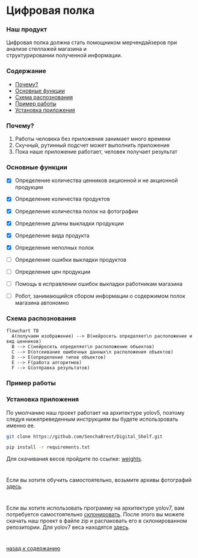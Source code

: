 # Цифровая полка

### Наш продукт 
Цифровая полка должна стать помощником мерчендайзеров при анализе стеллажей магазина и\
структурировании полученной информации.

### Содержание <a name="desc"></a> 
* [Почему?](#why)
* [Основные функции](#func)
* [Схема распознования](#diagram)
* [Пример работы](#example)
* [Установка приложения](#download)

### Почему? <a name="why"></a> 
1. Работы человека без приложения занимает много времени
2. Скучный, рутинный подсчет может выполнить приложение
3. Пока наше приложение работает, человек получает результат



### Основные функции <a name="func"></a> 
- [X]	Определение количества ценников акционной и не акционной продукции
- [X]	Определение количества продуктов
- [X]	Определение количества полок на фотографии
- [X]	Определение длины выкладки продукции
- [X]	Определение вида продукта
- [X]	Определение неполных полок 
- [ ]	Определение ошибки выкладки продуктов
- [ ]	Определение цен продукции
- [ ] Помощь в исправлении ошибок выкладки работникам магазина
- [ ]	Робот, занимающийся сбором информации о содержимом полок магазина автономно



### Схема распознования <a name="diagram"></a>

```mermaid
flowchart TB
  A(получаем изображение) --> B(нейросеть определяет\n расположение и вид ценников)
  B --> C(нейросеть определяет\n расположение объектов)
  C --> D(отсеивание ошибочных данных\n расположения объектов)
  D --> E(определение типов объектов)
  E --> F(работа алгоритмов)
  F --> G(отправка результатов)
```



### Пример работы <a name="example"></a>

### Установка приложения <a name="download"></a>
По умолчанию наш проект работает на архитектуре yolov5, поэтому следуя нижепреведенным инструкциям вы будете использровать именно ее.

```bash
git clone https://github.com/SenchaBrest/Digital_Shelf.git
```

```bash
pip install -r requirements.txt
```
Для скачивания весов пройдите по ссылке: [weights](https://github.com/SenchaBrest/Digital_Shelf/releases/tag/weights-yolov5).

#
Если вы хотите обучить самостоятельно, возьмите архивы фотографий [здесь](https://github.com/SenchaBrest/Digital_Shelf/releases/tag/Datasets).

#
Если вы хотите использовать программу на архитектуре yolov7, вам потребуется самостоятельно [склонировать](https://github.com/WongKinYiu/yolov7).
После этого вы можете скачать наш проект в файле zip и распаковать его в склонированном репозитории.
Для yolov7 веса находятся [здесь](https://github.com/SenchaBrest/Digital_Shelf/releases/tag/weights-yolov7).

#
[назад к содержанию](#desc)





